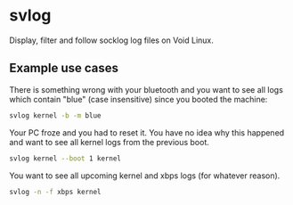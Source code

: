 # svlog

Display, filter and follow socklog log files on Void Linux.

## Example use cases

There is something wrong with your bluetooth and you want to see all logs which
contain "blue" (case insensitive) since you booted the machine:

``` sh
svlog kernel -b -m blue
```

Your PC froze and you had to reset it. You have no idea why this happened and
want to see all kernel logs from the previous boot.

``` sh
svlog kernel --boot 1 kernel
```

You want to see all upcoming kernel and xbps logs (for whatever reason).

``` sh
svlog -n -f xbps kernel
```
